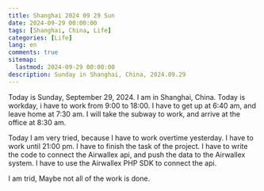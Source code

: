 ```yaml
---
title: Shanghai 2024 09 29 Sun 
date: 2024-09-29 00:00:00
tags: [Shanghai, China, Life]
categories: [Life]
lang: en
comments: true
sitemap:
  lastmod: 2024-09-29 00:00:00
description: Sunday in Shanghai, China, 2024.09.29
---
```

Today is Sunday, September 29, 2024. I am in Shanghai, China. Today is workday, i have to work from 9:00 to 18:00. I have to get up at 6:40 am, and leave home at 7:30 am. I will take the subway to work, and arrive at the office at 8:30 am.

Today I am very tried, because I have to work overtime yesterday. I have to work until 21:00 pm. I have to finish the task of the project. I have to write the code to connect the Airwallex api, and push the data to the Airwallex system. I have to use the Airwallex PHP SDK to connect the api. 

I am trid, Maybe not all of the work is done.
